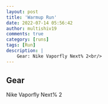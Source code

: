 ```yaml
---
layout: post
title: 'Warmup Run'
date: 2022-07-14 05:56:42
author: multishiv19
comments: true
category: [runs]
tags: [Run]
description: |
    Gear: Nike Vaporfly Next% 2<br/>
---
```


## Gear
Nike Vaporfly Next% 2



<div width='100%' class='strava-embed-placeholder' data-embed-type='activity' data-embed-id='7463973491'></div>
<script src='https://strava-embeds.com/embed.js'></script>
